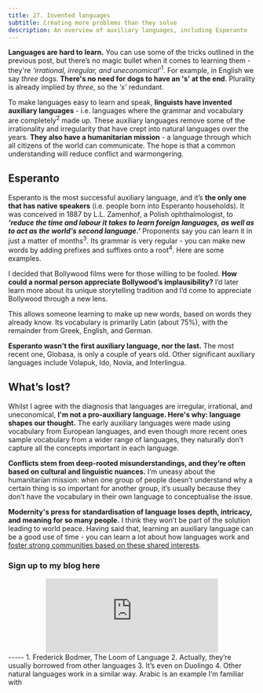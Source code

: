 ```yaml
---
title: 27. Invented languages
subtitle: Creating more problems than they solve
description: An overview of auxiliary languages, including Esperanto
---
```


__Languages are hard to learn.__ You can use some of the tricks outlined in the previous post, but there’s no magic bullet when it comes to learning them - they're *‘irrational, irregular, and uneconomical’*<sup>1</sup>. For example, in English we say *three* dogs. __There's no need for dogs to have an 's' at the end__. Plurality is already implied by *three*, so the *‘s’* redundant.

To make languages easy to learn and speak, __linguists have invented auxiliary languages__ - i.e. languages where the grammar and vocabulary are completely<sup>2</sup> made up. These auxiliary languages remove some of the irrationality and irregularity that have crept into natural languages over the years. __They also have a humanitarian mission__ - a language through which all citizens of the world can communicate. The hope is that a common understanding will reduce conflict and warmongering.

## Esperanto

Esperanto is the most successful auxiliary language, and it’s __the only one that has native speakers__ (i.e. people born into Esperanto households). It was conceived in 1887 by L.L. Zamenhof, a Polish ophthalmologist, to *__‘reduce the time and labour it takes to learn foreign languages, as well as to act as the world's second language.’__* Proponents say you can learn it in just a matter of months<sup>3</sup>. Its grammar is very regular - you can make new words by adding prefixes and suffixes onto a root<sup>4</sup>. Here are some examples.

I decided that Bollywood films were for those willing to be fooled. __How could a normal person appreciate Bollywood’s implausibility?__ I’d later learn more about its unique storytelling tradition and I’d come to appreciate Bollywood through a new lens.

This allows someone learning to make up new words, based on words they already know. Its vocabulary is primarily Latin (about 75%), with the remainder from Greek, English, and German.

__Esperanto wasn't the first auxiliary language, nor the last.__ The most recent one, Globasa, is only a couple of years old. Other significant auxiliary languages include Volapuk, Ido, Novia, and Interlingua.

## What’s lost?
Whilst I agree with the diagnosis that languages are irregular, irrational, and uneconomical, __I'm not a pro-auxiliary language. Here's why: language shapes our thought.__ The early auxiliary languages were made using vocabulary from European languages, and even though more recent ones sample vocabulary from a wider range of languages, they naturally don’t capture all the concepts important in each language.

__Conflicts stem from deep-rooted misunderstandings, and they’re often based on cultural and linguistic nuances.__ I’m uneasy about the humanitarian mission: when one group of people doesn’t understand why a certain thing is so important for another group, it’s usually because they don’t have the vocabulary in their own language to conceptualise the issue.

__Modernity's press for standardisation of language loses depth, intricacy, and meaning for so many people.__ I think they won’t be part of the solution leading to world peace. Having said that, learning an auxiliary language can be a good use of time - you can learn a lot about how languages work and [foster strong communities based on these shared interests](https://www.theguardian.com/lifeandstyle/2003/jul/12/weekend.davidnewnham).

### Sign up to my blog here
<div
  style="text-align:center;width:100%;">
<iframe src="https://taariq.substack.com/embed" width="350" height="150" style="border:1px solid #EEE; background:white; margin: 0 auto; dislay: block;" frameborder="0" scrolling="no"></iframe>

</div>
-----
1. Frederick Bodmer, The Loom of Language
2. Actually, they’re usually borrowed from other languages
3. It’s even on Duolingo
4. Other natural languages work in a similar way. Arabic is an example I’m familiar with
